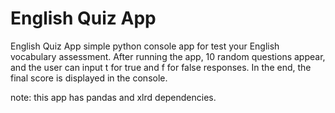 # English Quiz App
English Quiz App
simple python console app for test your English vocabulary assessment. 
After running the app, 10 random questions appear, and the user can input t for true and f for false responses. 
In the end, the final score is displayed in the console.

note: this app has pandas and xlrd dependencies.
